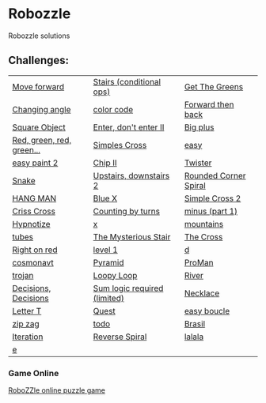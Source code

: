 # Robozzle
Robozzle solutions

## Challenges:

<table>
        <tr>
            <td><a href="https://raw.githubusercontent.com/jeihcio/robozzle/master/imagens/Screenshot_2020-09-01-14-16-43-066_com.team242.robozzle.jpg">Move forward</a></td>
            <td><a href="https://raw.githubusercontent.com/jeihcio/robozzle/master/imagens/Screenshot_2020-09-01-14-17-02-244_com.team242.robozzle.jpg">Stairs (conditional ops)</a></td>
            <td><a href="https://raw.githubusercontent.com/jeihcio/robozzle/master/imagens/Screenshot_2020-09-01-14-17-24-952_com.team242.robozzle.jpg">Get The Greens</a></td>
        </tr>
        <tr>
            <td><a href="https://raw.githubusercontent.com/jeihcio/robozzle/master/imagens/Screenshot_2020-09-01-14-17-42-031_com.team242.robozzle.jpg">Changing angle</a></td>
            <td><a href="https://raw.githubusercontent.com/jeihcio/robozzle/master/imagens/Screenshot_2020-09-01-14-18-02-166_com.team242.robozzle.jpg">color code</a></td>
            <td><a href="https://raw.githubusercontent.com/jeihcio/robozzle/master/imagens/Screenshot_2020-09-01-14-18-44-540_com.team242.robozzle.jpg">Forward then back</a></td>
        </tr>
        <tr>
            <td><a href="https://raw.githubusercontent.com/jeihcio/robozzle/master/imagens/Screenshot_2020-09-01-14-19-06-194_com.team242.robozzle.jpg">Square Object</a></td>
            <td><a href="https://raw.githubusercontent.com/jeihcio/robozzle/master/imagens/Screenshot_2020-09-01-14-19-45-131_com.team242.robozzle.jpg">Enter, don't enter II</a></td>
            <td><a href="https://raw.githubusercontent.com/jeihcio/robozzle/master/imagens/Screenshot_2020-09-01-14-20-37-568_com.team242.robozzle.jpg">Big plus</a></td>
        </tr>
        <tr>
            <td><a href="https://raw.githubusercontent.com/jeihcio/robozzle/master/imagens/Screenshot_2020-09-01-14-20-56-980_com.team242.robozzle.jpg">Red, green, red, green...</a></td>
            <td><a href="https://raw.githubusercontent.com/jeihcio/robozzle/master/imagens/Screenshot_2020-09-01-14-21-43-466_com.team242.robozzle.jpg">Simples Cross</a></td>
            <td><a href="https://raw.githubusercontent.com/jeihcio/robozzle/master/imagens/Screenshot_2020-09-01-14-22-01-387_com.team242.robozzle.jpg">easy</a></td>
        </tr>
        <tr>
            <td><a href="https://raw.githubusercontent.com/jeihcio/robozzle/master/imagens/Screenshot_2020-09-01-14-23-22-127_com.team242.robozzle.jpg">easy paint 2</a></td>
            <td><a href="https://raw.githubusercontent.com/jeihcio/robozzle/master/imagens/Screenshot_2020-09-01-14-23-48-869_com.team242.robozzle.jpg">Chip II</a></td>
            <td><a href="https://raw.githubusercontent.com/jeihcio/robozzle/master/imagens/Screenshot_2020-09-01-14-25-23-623_com.team242.robozzle.jpg">Twister</a></td>
        </tr>
        <tr>
            <td><a href="https://raw.githubusercontent.com/jeihcio/robozzle/master/imagens/Screenshot_2020-09-01-14-25-26-821_com.team242.robozzle.jpg">Snake</a></td>
            <td><a href="https://raw.githubusercontent.com/jeihcio/robozzle/master/imagens/Screenshot_2020-09-01-14-25-31-657_com.team242.robozzle.jpg">Upstairs, downstairs 2</a></td>
            <td><a href="https://raw.githubusercontent.com/jeihcio/robozzle/master/imagens/Screenshot_2020-09-01-14-25-35-698_com.team242.robozzle.jpg">Rounded Corner Spiral</a></td>
        </tr>
        <tr>
            <td><a href="https://raw.githubusercontent.com/jeihcio/robozzle/master/imagens/Screenshot_2020-09-01-14-25-41-780_com.team242.robozzle.jpg">HANG MAN</a></td>
            <td><a href="https://raw.githubusercontent.com/jeihcio/robozzle/master/imagens/Screenshot_2020-09-01-14-30-05-312_com.team242.robozzle.jpg">Blue X</a></td>
            <td><a href="https://raw.githubusercontent.com/jeihcio/robozzle/master/imagens/Screenshot_2020-09-01-14-30-09-036_com.team242.robozzle.jpg">Simple Cross 2</a></td>
        </tr>
        <tr>
            <td><a href="https://raw.githubusercontent.com/jeihcio/robozzle/master/imagens/Screenshot_2020-09-01-14-30-13-578_com.team242.robozzle.jpg">Criss Cross</a></td>
            <td><a href="https://raw.githubusercontent.com/jeihcio/robozzle/master/imagens/Screenshot_2020-09-01-14-30-20-289_com.team242.robozzle.jpg">Counting by turns</a></td>
            <td><a href="https://raw.githubusercontent.com/jeihcio/robozzle/master/imagens/Screenshot_2020-09-01-14-30-23-901_com.team242.robozzle.jpg">minus (part 1)</a></td>
        </tr>
        <tr>
            <td><a href="https://raw.githubusercontent.com/jeihcio/robozzle/master/imagens/Screenshot_2020-09-01-14-30-28-315_com.team242.robozzle.jpg">Hypnotize</a></td>
            <td><a href="https://raw.githubusercontent.com/jeihcio/robozzle/master/imagens/Screenshot_2020-09-01-14-59-15-664_com.team242.robozzle.jpg">x</a></td>
            <td><a href="https://raw.githubusercontent.com/jeihcio/robozzle/master/imagens/Screenshot_2020-09-01-15-23-19-901_com.team242.robozzle.jpg">mountains</a></td>
        </tr>
        <tr>
            <td><a href="https://raw.githubusercontent.com/jeihcio/robozzle/master/imagens/Screenshot_2020-09-01-18-02-18-595_com.team242.robozzle.jpg">tubes</a></td>
            <td><a href="https://raw.githubusercontent.com/jeihcio/robozzle/master/imagens/Screenshot_2020-09-01-19-36-43-957_com.team242.robozzle.jpg">The Mysterious Stair</a></td>
            <td><a href="https://raw.githubusercontent.com/jeihcio/robozzle/master/imagens/Screenshot_2020-09-02-00-28-36-615_com.team242.robozzle.jpg">The Cross</a></td>
        </tr>  
        <tr>
        <td><a href="https://raw.githubusercontent.com/jeihcio/robozzle/master/imagens/Screenshot_2020-09-02-01-07-11-299_com.team242.robozzle.jpg">Right on red</a></td>
        <td><a href="https://raw.githubusercontent.com/jeihcio/robozzle/master/imagens/Screenshot_2020-09-02-01-24-05-019_com.team242.robozzle.jpg">level 1</a></td>
        <td><a href="https://raw.githubusercontent.com/jeihcio/robozzle/master/imagens/Screenshot_2020-09-02-01-25-14-200_com.team242.robozzle.jpg">d</a></td>
    </tr>
        <tr>
        <td><a href="https://raw.githubusercontent.com/jeihcio/robozzle/master/imagens/Screenshot_2020-09-02-01-26-35-690_com.team242.robozzle.jpg">cosmonavt</a></td>
        <td><a href="https://raw.githubusercontent.com/jeihcio/robozzle/master/imagens/Screenshot_2020-09-02-01-27-44-790_com.team242.robozzle.jpg">Pyramid</a></td>
        <td><a href="https://raw.githubusercontent.com/jeihcio/robozzle/master/imagens/Screenshot_2020-09-02-01-34-37-451_com.team242.robozzle.jpg">ProMan</a></td>
    </tr>
    <tr>
        <td><a href="https://raw.githubusercontent.com/jeihcio/robozzle/master/imagens/Screenshot_2020-09-02-01-38-53-007_com.team242.robozzle.jpg">trojan</a></td>
        <td><a href="https://raw.githubusercontent.com/jeihcio/robozzle/master/imagens/Screenshot_2020-09-02-01-41-57-438_com.team242.robozzle.jpg">Loopy Loop</a></td>
        <td><a href="https://raw.githubusercontent.com/jeihcio/robozzle/master/imagens/Screenshot_2020-09-02-01-45-45-338_com.team242.robozzle.jpg">River </a></td>
    </tr>
    <tr>
        <td><a href="https://raw.githubusercontent.com/jeihcio/robozzle/master/imagens/Screenshot_2020-09-02-01-47-23-597_com.team242.robozzle.jpg">Decisions, Decisions</a></td>
        <td><a href="https://raw.githubusercontent.com/jeihcio/robozzle/master/imagens/Screenshot_2020-09-02-01-49-04-512_com.team242.robozzle.jpg">Sum logic required (limited)</a></td>
        <td><a href="https://raw.githubusercontent.com/jeihcio/robozzle/master/imagens/Screenshot_2020-09-02-10-08-58-370_com.team242.robozzle.jpg">Necklace </a></td>
    </tr>
    <tr>
        <td><a href="https://raw.githubusercontent.com/jeihcio/robozzle/master/imagens/Screenshot_2020-09-02-10-13-30-648_com.team242.robozzle.jpg">Letter T </a></td>
        <td><a href="https://raw.githubusercontent.com/jeihcio/robozzle/master/imagens/Screenshot_2020-09-02-10-20-24-487_com.team242.robozzle.jpg">Quest</a></td>
        <td><a href="https://raw.githubusercontent.com/jeihcio/robozzle/master/imagens/Screenshot_2020-09-02-10-24-42-064_com.team242.robozzle.jpg">easy boucle</a></td>
    </tr>
    <tr>
        <td><a href="https://raw.githubusercontent.com/jeihcio/robozzle/master/imagens/Screenshot_2020-09-02-10-34-26-784_com.team242.robozzle.jpg">zip zag</a></td>
        <td><a href="https://raw.githubusercontent.com/jeihcio/robozzle/master/imagens/Screenshot_2020-09-02-10-39-10-530_com.team242.robozzle.jpg">todo </a></td>
        <td><a href="https://raw.githubusercontent.com/jeihcio/robozzle/master/imagens/Screenshot_2020-09-02-10-46-43-382_com.team242.robozzle.jpg">Brasil</a></td>
    </tr>
    <tr>
        <td><a href="https://raw.githubusercontent.com/jeihcio/robozzle/master/imagens/Screenshot_2020-09-02-10-48-14-671_com.team242.robozzle.jpg">Iteration </a></td>
        <td><a href="https://raw.githubusercontent.com/jeihcio/robozzle/master/imagens/Screenshot_2020-09-02-10-52-53-513_com.team242.robozzle.jpg">Reverse Spiral </a></td>
        <td><a href="https://raw.githubusercontent.com/jeihcio/robozzle/master/imagens/Screenshot_2020-09-02-10-56-38-300_com.team242.robozzle.jpg">lalala</a></td>
    </tr>
    <tr>
        <td><a href="https://raw.githubusercontent.com/jeihcio/robozzle/master/imagens/Screenshot_2020-09-02-11-01-21-267_com.team242.robozzle.jpg">e</a></td>
        <td></td>
        <td></td>
    </tr>
    </table>
    
### Game Online
[RoboZZle online puzzle game](http://robozzle.com/)
